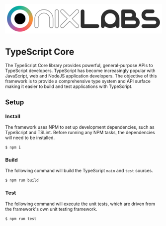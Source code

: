 ![ONIX Labs](https://raw.githubusercontent.com/onix-labs/onix-labs.github.io/master/content/logo/master_full_md.png)

# TypeScript Core

The TypeScript Core library provides powerful, general-purpose APIs to TypeScript developers. TypeScript has become increasingly popular with JavaScript, web and NodeJS application developers. The objective of this framework is to provide a comprehensive type system and API surface making it easier to build and test applications with TypeScript.

## Setup

### Install

The framework uses NPM to set up development dependencies, such as TypeScript and TSLint. Before running any NPM tasks, the dependencies will need to be installed.

```
$ npm i
```

### Build

The following command will build the TypeScript `main` and `test` sources.
```
$ npm run build
```

### Test

The following command will execute the unit tests, which are driven from the framework's own unit testing framework.

```
$ npm run test
```